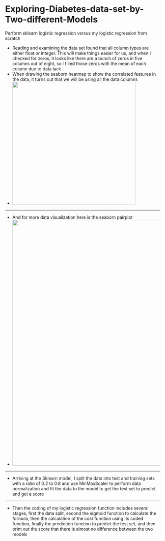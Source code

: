 # Exploring-Diabetes-data-set-by-Two-different-Models
Perform sklearn logistic regression versus my logistic regression from scratch
- Reading and examining the data set found that all column types are either float or integer. This will make things easier for us, and when I checked for zeros, it looks like there are a bunch of zeros in five columns out of eight, so I filled those zeros with the mean of each column due to data lack
- When drawing the seaborn heatmap to show the correlated features in the data, it turns out that we will be using all the data columns
- <img src = "https://user-images.githubusercontent.com/85246622/207991503-42808772-ce41-4ba9-a6d4-0fa921b2d40c.png" width = "400" height = "400" />
---------------------------------------------
- And for more data visualization here is the seaborn pairplot 
- <img src = "https://user-images.githubusercontent.com/85246622/207991666-7df08fbb-1940-4180-aee5-3e5f79d4adc6.png" width = "1000" height = "800" />
---------------------------------------------
- Arriving at the Sklearn model, I split the data into test and training sets with a ratio of 0.2 to 0.8 and use MinMaxScaler to perform data normalization and fit the data to the model to get the test set to predict and get a score
---------------------------------------------
- Then the coding of my logistic regression function includes several stages, first the data split, second the sigmoid function to calculate the formula, then the calculation of the cost function using its coded function, finally the prediction function to predict the test set, and then print out the score that there is almost no difference between the two models
